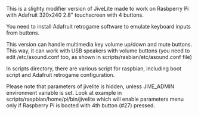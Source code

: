 This is a slighty modifier version of JiveLite made to work on Rasbperry Pi with Adafruit 320x240 2.8" touchscreen with 4 buttons.

You need to install Adafruit retrogame software to emulate keyboard inputs from buttons.

This version can handle multimedia key volume up/down and mute buttons. This way, it can work with USB speakers with volume buttons (you need to edit /etc/asound.conf too, as shown in scripts/rasbian/etc/asound.conf file)

In scripts directory, there are various script for raspbian, including boot script and Adafruit retrogame configuration.

Please note that parameters of jivelite is hidden, unless JIVE_ADMIN environment variable is set. Look at example in scripts/raspbian/home/pi/bin/jivelite which will enable parameters menu only if Raspberry Pi is booted with 4th button (#27) pressed.
